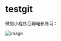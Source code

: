 # testgit
微信小程序豆瓣电影练习：

![image](https://github.com/loringray/wechatTest/blob/master/test3.gif?raw=true)   
